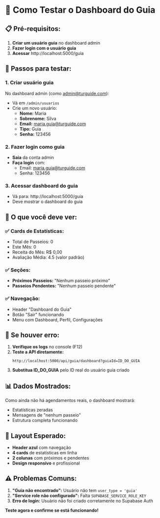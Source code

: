 # 🧪 Como Testar o Dashboard do Guia

## 📋 Pré-requisitos:

1. **Criar um usuário guia** no dashboard admin
2. **Fazer login com o usuário guia**
3. **Acessar** http://localhost:5000/guia

## 🚀 Passos para testar:

### 1. Criar usuário guia
No dashboard admin (como admin@turguide.com):
- Vá em `/admin/usuarios`
- Crie um novo usuário:
  - **Nome:** Maria
  - **Sobrenome:** Silva
  - **Email:** maria.guia@turguide.com
  - **Tipo:** Guia
  - **Senha:** 123456

### 2. Fazer login como guia
- **Saia** da conta admin
- **Faça login** com:
  - Email: maria.guia@turguide.com
  - Senha: 123456

### 3. Acessar dashboard do guia
- Vá para: http://localhost:5000/guia
- Deve mostrar o dashboard do guia

## 🎯 O que você deve ver:

### ✅ **Cards de Estatísticas:**
- Total de Passeios: 0
- Este Mês: 0  
- Receita do Mês: R$ 0,00
- Avaliação Média: 4.5 (valor padrão)

### ✅ **Seções:**
- **Próximos Passeios:** "Nenhum passeio próximo"
- **Passeios Pendentes:** "Nenhum passeio pendente"

### ✅ **Navegação:**
- Header "Dashboard do Guia"
- Botão "Sair" funcionando
- Menu com Dashboard, Perfil, Configurações

## 🐛 **Se houver erro:**

1. **Verifique os logs** no console (F12)
2. **Teste a API diretamente:**
   ```
   http://localhost:5000/api/guia/dashboard?guiaId=ID_DO_GUIA
   ```
3. **Substitua ID_DO_GUIA** pelo ID real do usuário guia criado

## 📊 **Dados Mostrados:**

Como ainda não há agendamentos reais, o dashboard mostrará:
- Estatísticas zeradas
- Mensagens de "nenhum passeio"
- Estrutura completa funcionando

## 🎨 **Layout Esperado:**

- **Header azul** com navegação
- **4 cards** de estatísticas em linha
- **2 colunas** com próximos e pendentes
- **Design responsivo** e profissional

## ⚠️ **Problemas Comuns:**

1. **"Guia não encontrado":** Usuário não tem `user_type = 'guia'`
2. **"Service role não configurado":** Falta `SUPABASE_SERVICE_ROLE_KEY`
3. **Erro de login:** Usuário não foi criado corretamente no Supabase Auth

**Teste agora e confirme se está funcionando!**